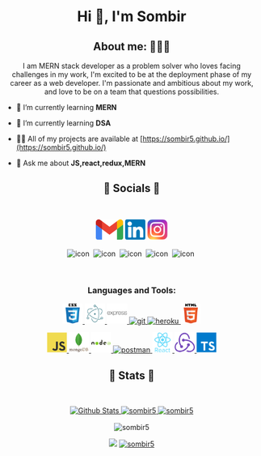 
<h1 align="center">Hi 👋, I'm Sombir</h1>
<h2 align="center">About me: 👨🏽‍💻</h2>
<p align="center">I am MERN stack developer as a problem solver who loves facing challenges in my work, I'm excited to be at the deployment phase of my career as a web developer. I'm passionate and ambitious about my work, and love to be on a team that questions possibilities.</p>

- 🌱 I’m currently learning **MERN**

- 🌱 I’m currently learning **DSA**

- 👨‍💻 All of my projects are available at [https://sombir5.github.io/](https://sombir5.github.io/)

- 💬 Ask me about **JS,react,redux,MERN**


<h2 align="center">🌟 Socials 🌟</h2>
<br />
<p align="center">
    <a href="mailto:sombirverma5@gmail.com?subject=Hi%20from%20Github_Profile" title="Gmail">
        <img src="https://raw.githubusercontent.com/Rohit19060/Rohit19060/main/assets/images/Gmail.svg" alt="Gmail" width="54" /></a>
    <a href="https://www.linkedin.com/in/sombirverma/" title="LinkedIn">
        <img src="https://raw.githubusercontent.com/Rohit19060/Rohit19060/main/assets/images/Linkedin.svg" alt="LinkedIn" width="40" /></a>
    <a href="https://www.instagram.com/sombirverma5/" title="Instagram">
        <img src="https://raw.githubusercontent.com/Rohit19060/Rohit19060/main/assets/images/Instagram.svg" alt="Instagram" width="40" /></a> 
</p>


<p align="center">
        <img src="https://techstack-generator.vercel.app/js-icon.svg" alt="icon" width="54" height="54" align="center"/>&nbsp;
        <img src="https://techstack-generator.vercel.app/restapi-icon.svg" alt="icon" width="54" height="54" align="center"/>&nbsp;
        <img src="https://techstack-generator.vercel.app/github-icon.svg" alt="icon" width="54" height="54" align="center"/>&nbsp;
        <img src="https://techstack-generator.vercel.app/react-icon.svg" alt="icon" width="54" height="54" align="center"/>&nbsp
          <img src="https://techstack-generator.vercel.app/redux-icon.svg" alt="icon" width="54" height="54" align="center"/>&nbsp;
</p>
<br />
<h3 align="center">Languages and Tools:</h3>
<p align="center"> <a href="https://www.w3schools.com/css/" target="_blank" rel="noreferrer"> <img src="https://raw.githubusercontent.com/devicons/devicon/master/icons/css3/css3-original-wordmark.svg" alt="css3" width="40" height="40"/> </a> <a href="https://www.electronjs.org" target="_blank" rel="noreferrer"> <img src="https://raw.githubusercontent.com/devicons/devicon/master/icons/electron/electron-original.svg" alt="electron" width="40" height="40"/> </a> <a href="https://expressjs.com" target="_blank" rel="noreferrer"> <img src="https://raw.githubusercontent.com/devicons/devicon/master/icons/express/express-original-wordmark.svg" alt="express" width="40" height="40"/> </a> <a href="https://git-scm.com/" target="_blank" rel="noreferrer"> <img src="https://www.vectorlogo.zone/logos/git-scm/git-scm-icon.svg" alt="git" width="40" height="40"/> </a> <a href="https://heroku.com" target="_blank" rel="noreferrer"> <img src="https://www.vectorlogo.zone/logos/heroku/heroku-icon.svg" alt="heroku" width="40" height="40"/> </a> <a href="https://www.w3.org/html/" target="_blank" rel="noreferrer"> <img src="https://raw.githubusercontent.com/devicons/devicon/master/icons/html5/html5-original-wordmark.svg" alt="html5" width="40" height="40"/> </a>
</p>
<p align="center">
<a href="https://developer.mozilla.org/en-US/docs/Web/JavaScript" target="_blank" rel="noreferrer"> <img src="https://raw.githubusercontent.com/devicons/devicon/master/icons/javascript/javascript-original.svg" alt="javascript" width="40" height="40"/> </a> <a href="https://www.mongodb.com/" target="_blank" rel="noreferrer"> <img src="https://raw.githubusercontent.com/devicons/devicon/master/icons/mongodb/mongodb-original-wordmark.svg" alt="mongodb" width="40" height="40"/> </a> <a href="https://nodejs.org" target="_blank" rel="noreferrer"> <img src="https://raw.githubusercontent.com/devicons/devicon/master/icons/nodejs/nodejs-original-wordmark.svg" alt="nodejs" width="40" height="40"/> </a> <a href="https://postman.com" target="_blank" rel="noreferrer"> <img src="https://www.vectorlogo.zone/logos/getpostman/getpostman-icon.svg" alt="postman" width="40" height="40"/> </a> <a href="https://reactjs.org/" target="_blank" rel="noreferrer"> <img src="https://raw.githubusercontent.com/devicons/devicon/master/icons/react/react-original-wordmark.svg" alt="react" width="40" height="40"/> </a> <a href="https://redux.js.org" target="_blank" rel="noreferrer"> <img src="https://raw.githubusercontent.com/devicons/devicon/master/icons/redux/redux-original.svg" alt="redux" width="40" height="40"/> </a> <a href="https://www.typescriptlang.org/" target="_blank" rel="noreferrer"> <img src="https://raw.githubusercontent.com/devicons/devicon/master/icons/typescript/typescript-original.svg" alt="typescript" width="40" height="40"/> </a> </p>
<h2 align="center">🤍 Stats 🤍</h2>
<br />

<p align="center">
    <a href="https://github.com/sombir5?tab=repositories" title="Profile">
        <img src="https://github-readme-stats.vercel.app/api?username=sombir5&show_icons=true&custom_title=My%20GitHub%20Stats&border_radius=0"
            alt="Github Stats" width="49%" />
    </a>
    <a href="https://github.com/sombir5?tab=repositories" title="Profile">
        <img src="https://github-readme-streak-stats.herokuapp.com/?user=sombir5&border_radius=0" alt="sombir5"
            width="49%" />
    </a>
    <a href="https://github.com/sombir5?tab=repositories" title="Profile">
        <img src="https://activity-graph.herokuapp.com/graph?username=sombir5&theme=react-dark&hide_border=true&custom_title=Activity%20Graph" alt="sombir5"
            width="49%" />
    </a>
    <p align="center"><img align="center" src="https://github-readme-stats.vercel.app/api/top-langs?username=sombir5&show_icons=true&locale=en&layout=compact" alt="sombir5" /></p>
</p>
<p align="center">
<a href="https://wakatime.com/@sombir5"><img src="https://wakatime.com/badge/user/7a2f4c7b-6811-4c60-8d9a-1ebe16d4222c.svg"></a>
<a href="https://github.com/sombir5?tab=repositories" title="Profile">
<img src="https://komarev.com/ghpvc/?username=sombir5&label=Profile%20views&color=0e75b6&style=flat" alt="sombir5" />
</a>
</p>







